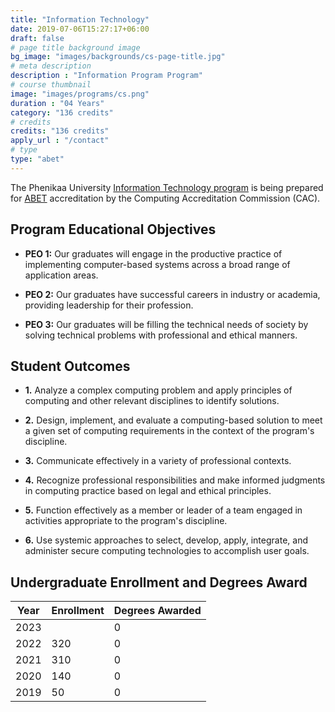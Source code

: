 ```yaml
---
title: "Information Technology"
date: 2019-07-06T15:27:17+06:00
draft: false
# page title background image
bg_image: "images/backgrounds/cs-page-title.jpg"
# meta description
description : "Information Program Program"
# course thumbnail
image: "images/programs/cs.png"
duration : "04 Years"
category: "136 credits"
# credits
credits: "136 credits"
apply_url : "/contact"
# type
type: "abet"
---
```


The Phenikaa University [Information Technology program](https://cs.phenikaa-uni.edu.vn/vi/post/dao-tao/dao-tao-dai-hoc/cong-nghe-thong-tin) is being prepared for [ABET](https://www.abet.org/) accreditation by the Computing Accreditation Commission (CAC).


## Program Educational Objectives

* **PEO 1:** Our graduates will engage in the productive practice of implementing computer-based systems across a broad range of application areas.

* **PEO 2:** Our graduates have successful careers in industry or academia, providing leadership for their profession.

* **PEO 3:** Our graduates will be filling the technical needs of society by solving technical problems with professional and ethical manners.

## Student Outcomes

* **1.** Analyze a complex computing problem and apply principles of computing and other relevant disciplines to identify solutions. 

* **2.** Design, implement, and evaluate a computing-based solution to meet a given set of computing requirements in the context of the program's discipline.  

* **3.** Communicate effectively in a variety of professional contexts.

* **4.** Recognize professional responsibilities and make informed judgments in computing practice based on legal and ethical principles. 

* **5.** Function effectively as a member or leader of a team engaged in activities appropriate to the program's discipline.  

* **6.** Use systemic approaches to select, develop, apply, integrate, and administer secure computing technologies to accomplish user goals.

## Undergraduate Enrollment and Degrees Award

| Year | Enrollment | Degrees Awarded |
|------|------------|-----------------|
| 2023 |            |        0        |
| 2022 |     320    |        0        |
| 2021 |     310    |        0        |
| 2020 |     140    |        0        |
| 2019 |     50     |        0        |